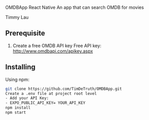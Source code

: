 OMDBApp React Native
An app that can search OMDB for movies

Timmy Lau 

## Prerequisite 
1. Create a free OMDB API key
Free API key: http://www.omdbapi.com/apikey.aspx

## Installing
Using npm: 
```bash
git clone https://github.com/TimDeTruth/OMDBApp.git
Create a .env file at project root level
- Add your API Key:
- EXPO_PUBLIC_API_KEY= YOUR_API_KEY
npm install
npm start
```


